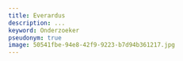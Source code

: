 ```yaml
---
title: Everardus
description: ...
keyword: Onderzoeker
pseudonym: true
image: 50541fbe-94e8-42f9-9223-b7d94b361217.jpg
---
```

